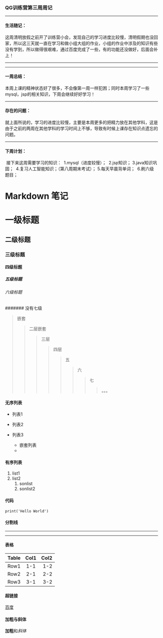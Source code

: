 ### QG训练营第三周周记

---



#### 生活随记：

​	这周清明放假之前开了训练营小会，发现自己的学习进度比较慢，清明假期也没回家，所以这三天就一直在学习和做小组大组的作业，小组的作业中涉及的知识有些没有学到，所以做得很艰难，通过百度完成了一些，有的功能还没做好，后面会补上！

---

---

#### 一周总结：

​	本周上课的精神状态好了很多，不会像第一周一样犯困；同时本周学习了一些mysql，jsp的相关知识，下周会继续好好学习！

---

#### 存在的问题：

​	就上面所说的，学习的进度比较慢，主要是本周更多的把精力放在其他学科，这是由于之前的两周在其他学科的学习时间上不够，导致有时候上课存在知识点遗忘的问题。

---

#### 下周计划：

​	接下来这周需要学习的知识：
​	1.mysql（进度较慢）；
​	2.jsp知识；
​	3.java知识巩固；
​	4.复习人工智能知识；（第八周期末考试）；
​	5.每天早晨背单词；
​	6.刷六级题目；

# Markdown 笔记

# 一级标题

## 二级标题

### 三级标题

#### 四级标题

##### 五级标题

###### 六级标题

####### 没有七级

> 嵌套
>
> > 二层嵌套
> >
> > > 三层
> > >
> > > > 四层
> > > >
> > > > > 五
> > > > >
> > > > > > 六
> > > > > >
> > > > > > > 七
> > > > > > >
> > > > > > > > 。。。

#### 无序列表

- 列表1

- 列表2

- 列表3
  - 嵌套列表
  - 

#### 有序列表

1. list1
2. list2
   1. sonlist
   2. sonlist2

#### 代码

```
print('Hello World')
```

#### 分割线

------

------

#### 表格

| Table | Col1 | Col2 |
| ----- | :--: | ---: |
| Row1  | 1-1  |  1-2 |
| Row2  | 2-1  |  2-2 |
| Row3  | 3-1  |  3-2 |

#### 超链接

[百度](http://www.baidu.com)

#### 加粗与斜体

**加粗**和*斜体*